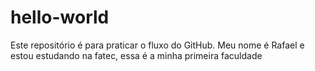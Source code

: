 # hello-world
Este repositório é para praticar o fluxo do GitHub.
Meu nome é Rafael e estou estudando na fatec, essa é a minha primeira faculdade
